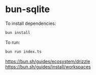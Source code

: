 # bun-sqlite

To install dependencies:

```bash
bun install
```

To run:

```bash
bun run index.ts
```

https://bun.sh/guides/ecosystem/drizzle
https://bun.sh/guides/install/workspaces
